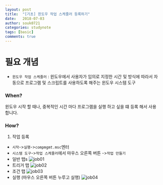 ```yaml
---
layout: post
title:  "[기초] 윈도우 작업 스케줄러 등록하기"
date:   2018-07-03
author: souk0721
categories: studynote
tags: [basic]
comments: true
---
```



# 필요 개념
  - `윈도우 작업 스케줄러` : 윈도우에서 사용자가 임의로 지정한 시간 및 방식에 따라서 자동으로 프로그램 및 스크립트를 사용하도록 해주는 윈도우 시스템 도구  

### When?
윈도우 시작 할 때나, 중복적인 시간 마다 프로그램을 실행 하고 싶을 떄 등록 해서 사용 합니다.
  
### How?
1. 작업 등록
 - `시작`->`실행`->`compmgmt.msc`엔터 
 - `시스템 도구`->`작업 스케줄러`에서 마우스 오른쪽 버튼 ->`작업 만들기`
 - 일반 탭s
 ![job01](/assets/post-img-18-07/job-print-01.jpg)
 - 트리거 탭
 ![job02](/assets/post-img-18-07/job-print-02.jpg)
 - 조건 탭
 ![job03](/assets/post-img-18-07/job-print-03.jpg)
 - 실행 (마우스 오른쪽 버튼 누루고 실행)
 ![job04](/assets/post-img-18-07/job-print-04.jpg)

